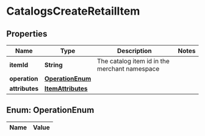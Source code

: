 

# CatalogsCreateRetailItem

## Properties

Name | Type | Description | Notes
------------ | ------------- | ------------- | -------------
**itemId** | **String** | The catalog item id in the merchant namespace | 
**operation** | [**OperationEnum**](#OperationEnum) |  | 
**attributes** | [**ItemAttributes**](ItemAttributes.md) |  | 


## Enum: OperationEnum

Name | Value
---- | -----




